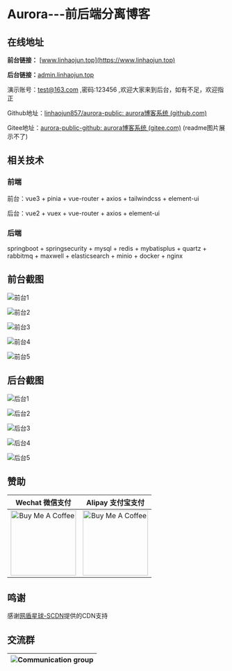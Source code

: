 

# Aurora---前后端分离博客

## 在线地址

**前台链接：** [www.linhaojun.top](https://www.linhaojun.top)

**后台链接：**[admin.linhaojun.top](https://admin.linhaojun.top)

演示账号：test@163.com ,密码:123456 ,欢迎大家来到后台，如有不足，欢迎指正

Github地址：[linhaojun857/aurora-public: aurora博客系统 (github.com)](https://github.com/linhaojun857/aurora-public)

Gitee地址：[aurora-public-github: aurora博客系统 (gitee.com)](https://gitee.com/linhaojun/aurora-public-github) (readme图片展示不了)

## 相关技术

### 前端

前台：vue3 + pinia + vue-router + axios + tailwindcss + element-ui

后台：vue2 + vuex + vue-router + axios + element-ui

### 后端

springboot + springsecurity + mysql + redis + mybatisplus + quartz + rabbitmq + maxwell + elasticsearch + minio + docker + nginx

## 前台截图

![前台1](https://github.com/linhaojun857/readme-images/blob/master/7232dc518bfed9755c6266fdf5243e0d.png)

![前台2](https://github.com/linhaojun857/readme-images/blob/master/4d5d41fe49c2a42d6d756bde6a09d86c.png)

![前台3](https://github.com/linhaojun857/readme-images/blob/master/5e50616e20e1c9a9ea24bcb9cd25f428.png)

![前台4](https://github.com/linhaojun857/readme-images/blob/master/368d2b5787db9151286e079126e9f0bb.png)

![前台5](https://github.com/linhaojun857/readme-images/blob/master/a9db098405ead1bef9536a49187eef73.png)

## 后台截图

![后台1](https://github.com/linhaojun857/readme-images/blob/master/613edc1e2be6d21594add5a7549e1b16.png)

![后台2](https://github.com/linhaojun857/readme-images/blob/master/49a945612cb4f9fa92a11ba786e251bc.png)

![后台3](https://github.com/linhaojun857/readme-images/blob/master/d927b064ef199cabc9deb66b912d6e8d.png)

![后台4](https://github.com/linhaojun857/readme-images/blob/master/ea9a83ef3c79ca77587752205af0283a.png)

![后台5](https://github.com/linhaojun857/readme-images/blob/master/13ad9fc5299c095841101c9f24a06b9b.png)

## 赞助

|                       Wechat 微信支付                        |                      Alipay 支付宝支付                       |
| :----------------------------------------------------------: | :----------------------------------------------------------: |
| <img src="https://github.com/linhaojun857/readme-images/blob/master/ed47edae605f74306f751c6fba9f14bd.png" alt="Buy Me A Coffee" width="150"> | <img src="https://github.com/linhaojun857/readme-images/blob/master/da4c6d8c13f66a8dd6716ddb48d73299.jpg" alt="Buy Me A Coffee" width="150"> |

## 鸣谢

感谢[网盾星球-SCDN](https://cdn.netdun.net/)提供的CDN支持

## 交流群

| ![Communication group](https://github.com/linhaojun857/readme-images/blob/master/6c149c9bd586ee0cb9d3d41df605e40f.png) |
| ------------------------------------------------------------ |



